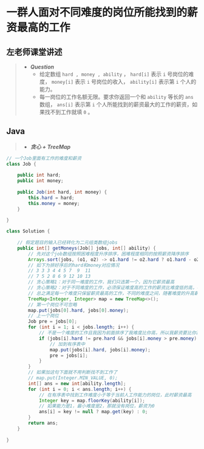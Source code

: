 # 一群人面对不同难度的岗位所能找到的薪资最高的工作

## 左老师课堂讲述

> - ***Question***
>   - 给定数组 `hard , money , ability` ， `hard[i]` 表示 `i` 号岗位的难度， `money[i]` 表示 `i` 号岗位的收入， `ability[i]` 表示第 `i` 个人的能力。
>   - 每一岗位的工作名额无限。要求你返回一个和 `ability` 等长的 `ans` 数组， `ans[i]` 表示第 `i` 个人所能找到的薪资最大的工作的薪资，如果找不到工作就填 `0` 。

## Java

> - ***贪心 + TreeMap***

```java
// 一个Job里面有工作的难度和薪资
class Job {
    
    public int hard;
    public int money;
    
    public Job(int hard, int money) {
        this.hard = hard;
        this.money = money;
    }
    
}

class Solution {
    
    // 假定题目的输入已经转化为二元组类数组jobs
    public int[] getMoneys(Job[] jobs, int[] ability) {
        // 先对这个job数组按照困难程度升序排序，困难程度相同的按照薪资降序排序
        Arrays.sort(jobs, (o1, o2) -> o1.hard != o2.hard ? o1.hard - o2.hard : o2.money - o1.money);
        // 如下为排好序后的hard和money对应情况
        // 3 3 3 4 4 5 7  9  11 
        // 7 5 2 8 6 9 12 10 13
        // 贪心策略1：对于同一难度的工作，我们只选第一个，因为它薪资最高
        // 贪心策略2：对于不同难度的工作，必须保证难度高的工作的薪资比难度低的高，不然我没必要选难度高的工作，它薪资都不如难度低的呢
        // 总之满足每一个难度只保留薪资最高的工作，不同的难度之间，随著难度的升高薪资也要随之升高
        TreeMap<Integer, Integer> map = new TreeMap<>();
        // 第一个岗位不可忽略
        map.put(jobs[0].hard, jobs[0].money);
        // 上一个岗位
        Job pre = jobs[0];
        for (int i = 1; i < jobs.length; i++) {
            // 不是一个难度的工作且我因为前面排序了我难度比你高，所以我薪资要比你高才能让别人选
            if (jobs[i].hard != pre.hard && jobs[i].money > pre.money) {
                // 加到有序表中
                map.put(jobs[i].hard, jobs[i].money);
                pre = jobs[i];
            }
        }
        // 如果加这句下面就不用判断找不到工作了
        // map.put(Integer.MIN_VALUE, 0);
        int[] ans = new int[ability.length];
        for (int i = 0; i < ans.length; i++) {
            // 在有序表中找到工作难度小于等于当前人工作能力的岗位，此时薪资最高
            Integer key = map.floorKey(ability[i]);
            // 如果能力是1，最小难度是2，那就没有岗位，薪资为0
            ans[i] = key != null ? map.get(key) : 0;
        }
        return ans;
    }
    
}
```
